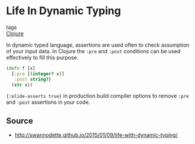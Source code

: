 # Life In Dynamic Typing

tags  
[Clojure](./id:9336fa0f-85f3-4943-b374-6ca2f01ee0f8)

In dynamic typed language, assertions are used often to check assumption
of your input data. In Clojure the `:pre` and `:post` conditions can be
used effectively to fill this purpose.

``` clojure
(defn f [x]
  {:pre [(integer? x)]
   :post string?}
  (str x))
```

`{:elide-asserts true}` in production build compiler options to remove
`:pre` and `:post` assertions in your code.

## Source

-   <http://swannodette.github.io/2015/01/09/life-with-dynamic-typing/>
